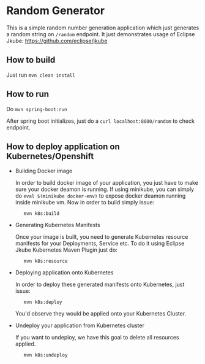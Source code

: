 # Random Generator

This is a simple random number generation application which just generates a random string on `/random` endpoint. It just
demonstrates usage of Eclipse Jkube: https://github.com/eclipse/jkube

## How to build
Just run `mvn clean install`

## How to run
Do `mvn spring-boot:run`

After spring boot initializes, just do a `curl localhost:8080/random` to check endpoint.

## How to deploy application on Kubernetes/Openshift

- Building Docker image

  In order to build docker image of your application, you just have to make sure your docker deamon is running. If using
  minikube, you can simply do `eval $(minikube docker-env)` to expose docker deamon running inside minikube vm. Now in
  order to build simply issue:

  ```
     mvn k8s:build
  ```

- Generating Kubernetes Manifests
  
  Once your image is built, you need to generate Kubernetes resource manifests for your Deployments, Service etc. To do
  it using Eclipse Jkube Kubernetes Maven Plugin just do:

  ```
     mvn k8s:resource
  ```

- Deploying application onto Kubernetes
  
  In order to deploy these generated manifests onto Kubernetes, just issue:

  ```
     mvn k8s:deploy
  ```
  You'd observe they would be applied onto your Kubernetes Cluster.

- Undeploy your application from Kubernetes cluster

  If you want to undeploy, we have this goal to delete all resources applied.

  ```
     mvn k8s:undeploy
  ```

